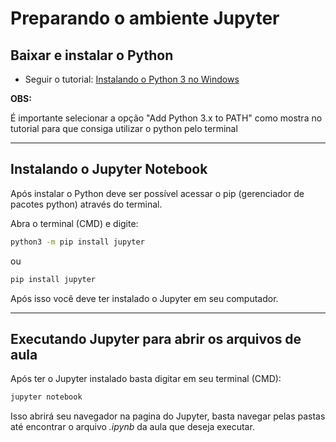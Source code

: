 # Preparando o ambiente Jupyter

## Baixar e instalar o Python 

- Seguir o tutorial: [Instalando o Python 3 no Windows](https://python.org.br/instalacao-windows/)

**OBS:**

 É importante selecionar a opção "Add Python 3.x to PATH" como mostra no tutorial para que consiga utilizar o python pelo terminal

---

## Instalando o Jupyter Notebook 

Após instalar o Python deve ser possível acessar o pip (gerenciador de pacotes python) através do terminal.

Abra o terminal (CMD) e digite: 

```bash
python3 -m pip install jupyter
```
ou

```bash 
pip install jupyter
```
Após isso você deve ter instalado o Jupyter em seu computador.

---
## Executando Jupyter para abrir os arquivos de aula

Após ter o Jupyter instalado basta digitar em seu terminal (CMD):

```bash
jupyter notebook
``` 

Isso abrirá seu navegador na pagina do Jupyter, basta navegar pelas pastas até encontrar o arquivo *.ipynb* da aula que deseja executar. 



